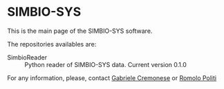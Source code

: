 # SIMBIO-SYS
 This is the main page of the SIMBIO-SYS software.

The repositories availables are:

<dl>
 <dt>SimbioReader</dt><dd> Python reader of SIMBIO-SYS data. Current version 0.1.0</dd>
</dl>
 

For any information, please, contact [Gabriele Cremonese](mailto:gabriele.cremonese@inaf.it) or [Romolo Politi](mailto:romolo.politi@inaf.it)


